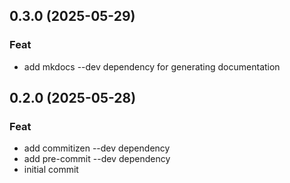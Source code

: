 ## 0.3.0 (2025-05-29)

### Feat

- add mkdocs --dev dependency for generating documentation

## 0.2.0 (2025-05-28)

### Feat

- add commitizen --dev dependency
- add pre-commit --dev dependency
- initial commit
